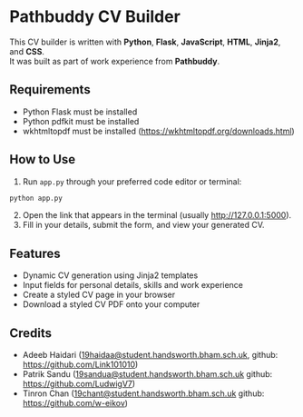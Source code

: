 # Pathbuddy CV Builder

This CV builder is written with **Python**, **Flask**, **JavaScript**, **HTML**, **Jinja2**, and **CSS**.  
It was built as part of work experience from **Pathbuddy**.

## Requirements
* Python Flask must be installed
* Python pdfkit must be installed
* wkhtmltopdf must be installed (https://wkhtmltopdf.org/downloads.html)
## How to Use

1. Run `app.py` through your preferred code editor or terminal:

```bash
python app.py
```
2. Open the link that appears in the terminal (usually http://127.0.0.1:5000).
4. Fill in your details, submit the form, and view your generated CV.

## Features
* Dynamic CV generation using Jinja2 templates
* Input fields for personal details, skills and work experience
* Create a styled CV page in your browser
* Download a styled CV PDF onto your computer

## Credits
* Adeeb Haidari (<19haidaa@student.handsworth.bham.sch.uk>, github: https://github.com/Link101010)
* Patrik Sandu (<19sandua@student.handsworth.bham.sch.uk> github: https://github.com/LudwigV7)
* Tinron Chan (<19chant@student.handsworth.bham.sch.uk> github: https://github.com/w-eikov)
